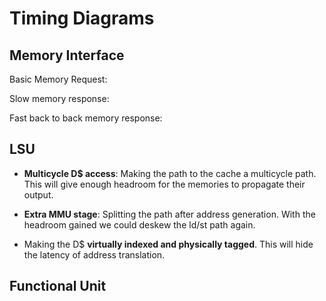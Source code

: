 # Timing Diagrams

## Memory Interface

Basic Memory Request:
<script type="WaveDrom">
{signal: [
  {name: 'clk',         wave: 'P..........'},
  {name: 'data_addr',   wave: 'x..2..x....', data: ['address']},
  {name: 'data_wdata',  wave: 'x..2..x....', data: ['wdata']},
  {name: 'data_req',    wave: '0..1..0....'},
  {name: 'data_gnt',    wave: '0....10....'},
  {name: 'data_rvalid', wave: '0.....1.0..'},
  {name: 'data_rdata',  wave: 'x.....2.x..', data: ['rdata']},
  {name: 'data_we',     wave: 'x..2..x....', data: ['we']},
  {name: 'data_be',     wave: 'x..2..x....', data: ['be']}
]}
</script>

Slow memory response:
<script type="WaveDrom">
{signal: [
  {name: 'clk',         wave: 'P....|.........'},
  {name: 'data_addr',   wave: 'x..2.|....x....', data: ['address']},
  {name: 'data_wdata',  wave: 'x..2.|....x....', data: ['wdata']},
  {name: 'data_req',    wave: '0..1.|....0....'},
  {name: 'data_gnt',    wave: '0....|...10....'},
  {name: 'data_rvalid', wave: '0....|......1.0'},
  {name: 'data_rdata',  wave: 'x....|......2.x', data: ['rdata']},
  {name: 'data_we',     wave: 'x..2.|....x....', data: ['we']},
  {name: 'data_be',     wave: 'x..2.|....x....', data: ['be']}
]}
</script>
Fast back to back memory response:
<script type="WaveDrom">
{signal: [
  {name: 'clk',         wave: 'P........'},
  {name: 'data_addr',   wave: 'x..2345x.', data: ['a1', 'a2', 'a3', 'a4']},
  {name: 'data_wdata',  wave: 'x..2345x.', data: ['w1', 'w2', 'w3', 'w4']},
  {name: 'data_req',    wave: '0..1...0.'},
  {name: 'data_gnt',    wave: '0..1...0.'},
  {name: 'data_rvalid', wave: '0...1...0'},
  {name: 'data_rdata',  wave: 'x...2345x', data: ['r1', 'r2', 'r3', 'r4']},
  {name: 'data_we',     wave: 'x..2345x.', data: ['we1', 'we2', 'we3', 'we4']},
  {name: 'data_be',     wave: 'x..2345x.', data: ['be1', 'be2', 'be3', 'be4']}
]}
</script>

## LSU

- **Multicycle D$ access**: Making the path to the cache a multicycle path. This will give enough headroom for the memories to propagate their output.

<script type="WaveDrom">
{signal: [
  {name: 'clk',                 wave: 'P.................'},
  {name: 'lsu_clk',             wave: 'HlHlHlHlHlHlHlHlHl'},
  {name: 'operator',            wave: 'x.2.3.4.x.5.x.....', data: ['ST', 'LD', 'ST', 'LD']},
  {name: 'vaddr',               wave: 'x.2.3.4.x.5.x.....', data: ['vaddr1', 'vaddr2', 'vaddr3', 'vaddr4']},
  {name: 'valid',               wave: '0.1.....0.1.0.....'},
  {name: 'ready',               wave: '1.....0...1.0...1.'},
  {name: 'paddr',               wave: 'x.2.3.x.4.x.5.x...', data: ['paddr1', 'paddr3', 'paddr3', 'paddr4']},
  {name: 'translation_valid',   wave: '0.1...0.1.0.1.0...'},
  {name: 'data_addr',           wave: 'x.2.3.x.4...5.x...', data: ['paddr1', 'paddr3', 'paddr3', 'paddr4']},
  {name: 'data_wdata',          wave: 'x.2.x...4...x.....', data: ['wdata1', 'wdata2', 'wdata3']},
  {name: 'data_req',            wave: '0.1...0.1.....0...'},
  {name: 'data_gnt',            wave: '0.1...0...1...0...'},
  {name: 'data_rvalid',         wave: '0...1...0...1.0.1.'},
  {name: 'data_rdata',          wave: 'x.....3.x.......5.', data: ['rdata2', 'rdata4']},
  {name: 'data_we',             wave: '0.1.0...1...0.....'},
  {name: 'data_be',             wave: 'x.2.3.x.4...5.x...', data: ['be1', 'be2', 'be3', 'be4']}
]}
</script>
- **Extra MMU stage**: Splitting the path after address generation. With the headroom gained we could deskew the ld/st path again.
<script type="WaveDrom">
{signal: [
  {name: 'clk',                 wave: 'P.............'},
  {name: 'operator',            wave: 'x.234x.5x.....', data: ['ST', 'LD', 'ST', 'LD']},
  {name: 'vaddr',               wave: 'x.234x.5x.....', data: ['va1', 'va2', 'va3', 'va4']},
  {name: 'valid',               wave: '0.1..0.10.....'},
  {name: 'ready',               wave: '1....0.10.1...'},
  {name: 'paddr',               wave: 'x..23x.4x.5x..', data: ['pa1', 'pa3', 'pa3', 'pa4']},
  {name: 'translation_valid',   wave: '0..1.0.10.10..'},
  {name: 'data_addr',           wave: 'x..23x.4x.5x..', data: ['pa1', 'pa3', 'pa3', 'pa4']},
  {name: 'data_wdata',          wave: 'x..2x..4x.....', data: ['wd1', 'wd2', 'wd3']},
  {name: 'data_req',            wave: '0..1.0.10.....'},
  {name: 'data_gnt',            wave: '0..1.0.10.10..'},
  {name: 'data_rvalid',         wave: '0...1.0.10..10'},
  {name: 'data_rdata',          wave: 'x....3x.....5x', data: ['rd2', 'rd4']},
  {name: 'data_we',             wave: '0..10..10.....'},
  {name: 'data_be',             wave: 'x..23x.4x.5x..', data: ['be1', 'be2', 'be3', 'be4']}
]}
</script>
- Making the D$ **virtually indexed and physically tagged**. This will hide the latency of address translation.
<script type="WaveDrom">
{signal: [
  {name: 'clk',                 wave: 'P.............'},
  {name: 'operator',            wave: 'x.234x.5x.....', data: ['ST', 'LD', 'ST', 'LD']},
  {name: 'vaddr',               wave: 'x.234x.5x.....', data: ['va1', 'va2', 'va3', 'va4']},
  {name: 'valid',               wave: '0.1..0.10.....'},
  {name: 'ready',               wave: '1....0.10.1...'},
  {name: 'paddr',               wave: 'x..23x.4x.5x..', data: ['pa1', 'pa3', 'pa3', 'pa4']},
  {name: 'translation_valid',   wave: '0..1.0.10.10..'},
  {name: 'data_addr',           wave: 'x..23x.4x.5x..', data: ['pa1', 'pa3', 'pa3', 'pa4']},
  {name: 'data_wdata',          wave: 'x..2x..4x.....', data: ['wd1', 'wd2', 'wd3']},
  {name: 'data_req',            wave: '0.1.0..10.....'},
  {name: 'data_gnt',            wave: '0.1.0..10.10..'},
  {name: 'data_rvalid',         wave: '0..1.0..10.10.'},
  {name: 'data_rdata',          wave: 'x...3x.....5x.', data: ['rd2', 'rd4']},
  {name: 'data_we',             wave: '0..10..10.....'},
  {name: 'data_be',             wave: 'x..23x.4x.5x..', data: ['be1', 'be2', 'be3', 'be4']}
]}
</script>

## Functional Unit
<script type="WaveDrom">
{signal: [
  {name: 'clk',                 wave: 'P..........'},
  {name: 'operator_i',          wave: 'x.2x34x.5x.', data: ['op1', 'op2', 'op3', 'op4']},
  {name: 'operand_a_i',         wave: 'x.2x34x.5x.', data: ['a1', 'a2', 'a3', 'a4']},
  {name: 'operand_b_i',         wave: 'x.2x34x.5x.', data: ['b1', 'b2', 'b3', 'b4']},
  {name: 'trans_id_i',          wave: 'x.2x34x.5x.', data: ['t1', 't2', 't3', 't4']},
  {name: 'fu_ready_o',          wave: '0..1..0.1..'},
  {name: 'fu_valid_i',          wave: '0.101.0.10.'},
  {name: 'fu_valid_o',          wave: '0..1.0.1.0.', data: ['pa1', 'pa3', 'pa3', 'pa4']},
  {name: 'fu_trans_id_o',       wave: 'x..23x.45x.', data: ['t1', 't2', 't3', 't4']},
  {name: 'fu_result_o',         wave: 'x..23x.45x.', data: ['r1', 'r2', 'r3', 'r4']},
]}
</script>

